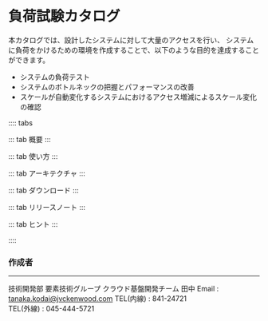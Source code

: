 # 負荷試験カタログ

本カタログでは、設計したシステムに対して大量のアクセスを行い、
システムに負荷をかけるための環境を作成することで、以下のような目的を達成することができます。

- システムの負荷テスト
- システムのボトルネックの把握とパフォーマンスの改善
- スケールが自動変化するシステムにおけるアクセス増減によるスケール変化の確認

:::: tabs
 
::: tab 概要
:::
 
::: tab 使い方
:::

::: tab アーキテクチャ
:::

::: tab ダウンロード
:::

::: tab リリースノート
:::

::: tab ヒント
:::

::::

### 作成者
---
技術開発部 要素技術グループ クラウド基盤開発チーム  田中
Email : tanaka.kodai@jvckenwood.com
TEL(内線) : 841-24721  
TEL(外線) : 045-444-5721  

<Footer/>